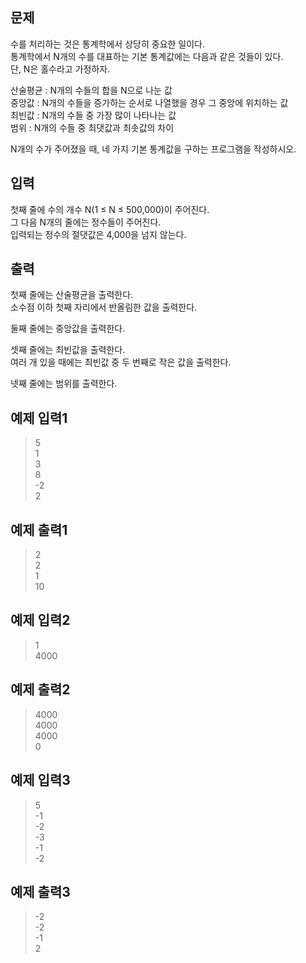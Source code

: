 ## 문제
수를 처리하는 것은 통계학에서 상당히 중요한 일이다.<br/>
통계학에서 N개의 수를 대표하는 기본 통계값에는 다음과 같은 것들이 있다.<br/>
단, N은 홀수라고 가정하자.<br/>

산술평균 : N개의 수들의 합을 N으로 나눈 값<br/>
중앙값 : N개의 수들을 증가하는 순서로 나열했을 경우 그 중앙에 위치하는 값<br/>
최빈값 : N개의 수들 중 가장 많이 나타나는 값<br/>
범위 : N개의 수들 중 최댓값과 최솟값의 차이<br/>

N개의 수가 주어졌을 때, 네 가지 기본 통계값을 구하는 프로그램을 작성하시오.<br/>

## 입력
첫째 줄에 수의 개수 N(1 ≤ N ≤ 500,000)이 주어진다.<br/>
그 다음 N개의 줄에는 정수들이 주어진다.<br/>
입력되는 정수의 절댓값은 4,000을 넘지 않는다.<br/>

## 출력
첫째 줄에는 산술평균을 출력한다.<br/>
소수점 이하 첫째 자리에서 반올림한 값을 출력한다.<br/>

둘째 줄에는 중앙값을 출력한다.<br/>

셋째 줄에는 최빈값을 출력한다.<br/>
여러 개 있을 때에는 최빈값 중 두 번째로 작은 값을 출력한다.<br/>

넷째 줄에는 범위를 출력한다.<br/>

## 예제 입력1
>5<br/>
>1<br/>
>3<br/>
>8<br/>
>-2<br/>
>2<br/>

## 예제 출력1
>2<br/>
>2<br/>
>1<br/>
>10<br/>

## 예제 입력2
>1<br/>
>4000<br/>

## 예제 출력2
>4000<br/>
>4000<br/>
>4000<br/>
>0<br/>

## 예제 입력3
>5<br/>
>-1<br/>
>-2<br/>
>-3<br/>
>-1<br/>
>-2<br/>

## 예제 출력3
>-2<br/>
>-2<br/>
>-1<br/>
>2<br/>